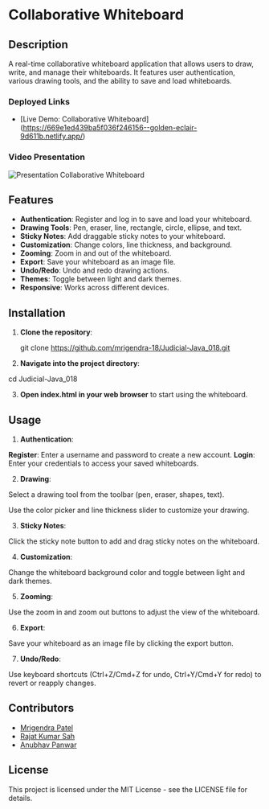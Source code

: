 # Collaborative Whiteboard

## Description

A real-time collaborative whiteboard application that allows users to draw, write, and manage their whiteboards. It features user authentication, various drawing tools, and the ability to save and load whiteboards.

### Deployed Links

- [Live Demo: Collaborative Whiteboard] (https://669e1ed439ba5f036f246156--golden-eclair-9d611b.netlify.app/)

### Video Presentation

![Presentation Collaborative Whiteboard]("https://drive.google.com/file/d/10A5txfiuuUUVJ0rza579LyZHlrshdakX/view?usp=sharing")

## Features

- **Authentication**: Register and log in to save and load your whiteboard.
- **Drawing Tools**: Pen, eraser, line, rectangle, circle, ellipse, and text.
- **Sticky Notes**: Add draggable sticky notes to your whiteboard.
- **Customization**: Change colors, line thickness, and background.
- **Zooming**: Zoom in and out of the whiteboard.
- **Export**: Save your whiteboard as an image file.
- **Undo/Redo**: Undo and redo drawing actions.
- **Themes**: Toggle between light and dark themes.
- **Responsive**: Works across different devices.

## Installation

1. **Clone the repository**:
   
   git clone https://github.com/mrigendra-18/Judicial-Java_018.git


2. **Navigate into the project directory**:

cd Judicial-Java_018

3. **Open index.html in your web browser** to start using the whiteboard.

## Usage

1. **Authentication**:

**Register**: Enter a username and password to create a new account.
**Login**: Enter your credentials to access your saved whiteboards.


2. **Drawing**:

Select a drawing tool from the toolbar (pen, eraser, shapes, text).

Use the color picker and line thickness slider to customize your drawing.


3. **Sticky Notes**:

Click the sticky note button to add and drag sticky notes on the whiteboard.


4. **Customization**:

Change the whiteboard background color and toggle between light and dark themes.


5. **Zooming**:

Use the zoom in and zoom out buttons to adjust the view of the whiteboard.


6. **Export**:

Save your whiteboard as an image file by clicking the export button.


7. **Undo/Redo**:

Use keyboard shortcuts (Ctrl+Z/Cmd+Z for undo, Ctrl+Y/Cmd+Y for redo) to revert or reapply changes.


## Contributors


- [Mrigendra Patel](https://github.com/mrigendra-18)
- [Rajat Kumar Sah](https://github.com/rajatsah95)
- [Anubhav Panwar](https://github.com/Anubhav-Panwar1)

## License

This project is licensed under the MIT License - see the LICENSE file for details.
